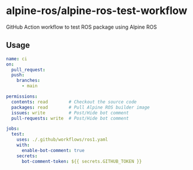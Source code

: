 # alpine-ros/alpine-ros-test-workflow

GitHub Action workflow to test ROS package using Alpine ROS

## Usage

```yaml
name: ci
on:
  pull_request:
  push:
    branches:
      - main

permissions:
  contents: read        # Checkout the source code
  packages: read        # Pull Alpine ROS builder image
  issues: write         # Post/Hide bot comment
  pull-requests: write  # Post/Hide bot comment

jobs:
  test:
    uses: ./.github/workflows/ros1.yaml
    with:
      enable-bot-comment: true
    secrets:
      bot-comment-token: ${{ secrets.GITHUB_TOKEN }}
```
